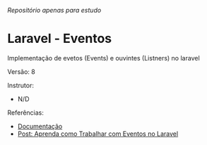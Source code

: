 _Repositório apenas para estudo_

# Laravel - Eventos

Implementação de evetos (Events) e ouvintes (Listners) no laravel

Versão: 8

Instrutor:

-   N/D

Referências:

-   [Documentação](https://laravel.com/docs/8.x/events)
-   [Post: Aprenda como Trabalhar com Eventos no Laravel](https://blog.especializati.com.br/aprenda-como-trabalhar-com-eventos-no-laravel/)
